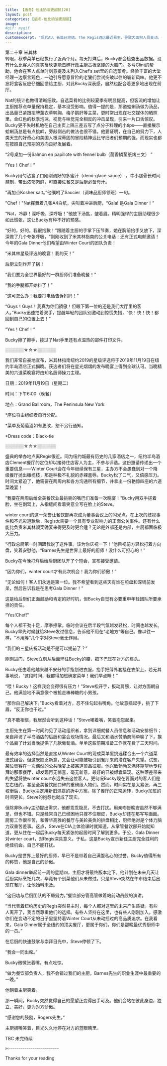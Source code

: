 ```yaml
---
title: 【盾冬】他比奶油更甜腻[20]
layout: post
categories: [盾冬-他比奶油更甜腻]
image:
#gif: mygif
description: 
customexcerpt: "现代AU，长篇已完结。The Regis酒店最近易主，导致大面积人员变动。一直在这家酒店西餐厅后厨工作的Bucky，借此机会得以从Sous Chef(厨房主管)升职为Chef(厨师长)。只是在欢庆会上，他借着醉意主动勾引了一个金发男人。对方比想象得难缠。酒店高管史蒂夫X餐厅主厨巴基，个别章节R18限制内容注意！请确保您已经是成熟大人。"
---
```


第二十章 米其林  
转眼，秋季菜单已经执行了近两个月。每天打烊后，Bucky都会检查出品数据。没有什么比客人的真实反映更能击碎行政主厨古板坚硬的大脑门。多亏Clint的帮助，他会在客人点单时刻意提及未列入Chef‘s set里的自选菜肴。经验丰富的大堂经理一边察言观色，一边引导愿意冒险的老饕们尝试突破以往的崭新风味。他更不忘将食客反应仔细回馈给主厨，对此Bucky深表感，自然也配合着更多地出现在前厅。

Nat的统计也做得清晰细致。自选菜肴的比例较夏季有明显提高，但客流的增加让主厨推荐点单量保持稳定，基本没受影响。值得一提的是，那道蛤蜊汤做为汤品，出品量已紧跟招牌薰衣草鸭胸、梅子鹅肝等主菜，更时常出现在社交媒体的晒照里。金红色的秋季泡沫，视觉与味觉完全相反的冲击呈现，引来一片口舌惊叹。Bucky更不失时机地在自己主页上隔三差五写了点分子料理的小tips——直接展示蛤蜊汤总是有点挑衅，旁敲侧击的做法也很不错。他要证明，在自己的努力下，人类天生的好奇心和美国人根深蒂固的冒险精神远比守旧者们预期的强。而现实也都在按照自己预期的方向良好发展着。

“2号桌加一份Salmon en papillote with fennel bulb（茴香鳞茎纸烤三文） ”

“Yes！Chef！”

Bucky用勺沾食了口刚刚调好的多蜜汁（demi-glace sauce） 。牛小腿骨长时间熬制，带出浓郁肉鲜，可直接佐餐又是后厨必备母汁。

“再加点Kosher salt。”他嘱咐了Saucier（调味品厨师领班）一句。

"Chef！"Nat挥舞着几张A4白纸，尖叫着冲进后厨，“Gala! 是Gala Dinner！”

“Nat，冷静！深呼吸，深呼吸！”他放下汤匙，皱着眉。精明强悍的主厨助理很少如此慌张，这让Bucky有种不好的预感。

“好的，好的。我很抱歉！”跟随着主厨的手掌下压节奏，她在胸前抬手又放下，深深做了几个夸张呼吸，“刚刚收到了米其林指南的公关电话！还有正式电邮邀请！今年的Gala Dinner他们希望由Winter Court的团队负责！

“米其林星级评选的晚宴！我的天！”

后厨立刻炸开了锅！

“我们要为全世界最好的一群厨师们准备晚餐！”

“我的手腿都开始抖了！”

“这可怎么办！我要打电话告诉妈妈！”

“Guys！Guys！我真为你们骄傲！但眼下第一位的还是我们大厅里的客人。”Bucky迅速拍着双手，提醒年轻的团队别激动到惊慌失措，“快！快！快！都回到自己的位置上去！”

“Yes！Chef！”

Bucky擦了擦手，接过了Nat手里还有点温热的邮件打印文件。



░░░░░░☆☆☆░░░░░░

我们非常自豪地宣布，米其林指南纽约2019的星级评选将于2019年11月19日在纽约半岛酒店正式揭晓。获选者们将在星光熠熠的发布晚宴上得到全球认可。当晚精美的六道菜晚宴将由知名厨师操刀主理。

日期：2019年11月19日（星期二）

时间：下午6:00（晚餐）

地点：Grand Ballroom，The Peninsula New York

*座位将由组织者自行分配。

*菜单及葡萄酒如有更改，恕不另行通知。

*Dress code：Black-tie

░░░░░░☆☆☆░░░░░░



盛典的举办地点离Regis很近。同为纽约城最有历史的几家酒店之一，纽约半岛酒店Clement餐厅的定位却以接待住店客人为主，不参与评选。这份邀请传递出一个重要信息——Winter Court会在今年继续保有三星，主办方不会愚蠢到对一个降级餐厅抛出橄榄枝，那是种极不礼貌的赤裸羞辱。Bucky松了口气，又倍感压力。时间太紧迫了，他需要在两周内和各方沟通所有细节，并拿出一份艳惊四座的六道菜晚宴！



“我要在两周后给全美餐饮业最挑剔的嘴巴们准备一次晚宴！”Bucky用双手搓着脸，坐在副驾上，从指缝间看着笑意全写在脸上的Steve。

winter court的这一荣誉让餐饮部再次成为董事会议上的闪光点。在上次的歧视事件和不光彩道歉后，Regis太需要一个具有专业影响力的正面公关事件。还有什么能比负责米其林颁奖晚宴来得更及时更合适？无论是外部还是内部，主厨都面临极大压力。

“行政总厨第一时间跟我说了这件事。该为你庆祝一下！”他目视前方轻松打着方向盘，笑着安慰他，“Barnes先生是世界上最好的厨师！没什么可担心的！”



Bucky在今晚打烊后给后厨团队开了个短会，宣布接受邀请。

“因为你们，winter court才有此次机会！我为你们骄傲！”

“无论如何！客人们永远是第一位。我不希望看到这些天有谁在煎盘和深锅前发呆，然后告诉我是在思考Gala Dinner！”

这是给后厨们正面鼓励和肯定的好时机，但Bucky自觉有必要重申年轻团队所要承担的责任。

“Yes!Chef!”

每个人都干劲十足，摩拳擦掌。临时会议在后半段气氛越发轻松，时间也越发长。Bucky早先时候就给Steve发过信息，告诉他不用在“老地方”等自己。像以往一样，“不用等”几个字对Steve毫无作用。



“我们的三星庆祝活动是不是可以提前了？”

刚刚进门，Steve立刻从后面环住Bucky的腰，把下巴压在对方的肩头。

Bucky任由着他越来越不安分的手指划进衣服，抬手把薄外套挂在衣架上，若无其事地说，“这段时间，我都得加班确定菜单！我们早点睡！”

“喂！Bucky！这样我会变得很有压力！”Steve松开手，扳动肩膀，让对方面朝自己。他满脸地不满意像个被抢走棒棒糖的小男孩。

“那你自己解决下。”Bucky看着对方，忍不住勾起右嘴角。他故意插起手，挑了下眉，“反正你也干过。”

“真不敢相信，我居然会听到这种话！”Steve嘟着嘴，笑着抱怨起来。



主厨先生在第一时间约见了活动组织者，拿到详细就餐人员信息和活动安排细节；亲自拜访了半岛酒店的后厨和宴会现场情况。最后又和酒水赞助商简单聊了下，挨个品尝了计划当晚提供了几款葡萄酒。单单这些前期准备工作就花费了三天时间。

最有效率的选择当然是直接从Winter Court的现成菜单里挑选糅合出一个六道菜法式组合。但这既缺乏新意，又会让可能被吸引到餐厅来的潜在客户失望。试想，某位贵客在一次偶然的公共晚宴上被某道菜品征服。他兴致勃勃又满怀期望地专程拜访那家餐厅，却发现再无惊喜，毫无新意，最好的已被倾囊呈现。这种落差带来的失望将使winter court永远失去这位客人。更何况Bucky现在要面对的客人们是左右纽约，甚至全美餐饮圈口碑的重磅级人物们。然而，时间实在是太紧张，再三权衡后，Bucky决定用新旧混搭的折中方案。除了餐厅的正常运转，Bucky加班的时间更长。Steve的抱怨也就成了现实。



但除非Bucky主动提出需求，他都乖乖隐忍，不去打扰。用亲吻告晚安虽然不够满足，但也不错。只是经常自己已经困地只撑不住眼皮，Bucky却还在那写写画画。厨房工作很辛苦，和奢华高雅的餐厅与美轮美奂的排盘相比，厨师绝对是个体力脑力双重苦差事。这点，Steve在CIA上体验课时就知道，从掌管餐饮部开始就知道，更从住在一起后Bucky每天紧张的起居时间了解到更多。于公，Gala Dinner对winter court，对Regis深具意义。于私，这是Bucky宣示新任主厨完全胜利的绝佳机会。自己不能打扰。

Bucky是世界上最好的厨师，早已不是带着自己满腹私心的过誉。Bucky值得所有的称赞，他是自己的骄傲。



Gala dinner举起前一周的星期四，主厨才将最终版本定下。他计划在未来几天让后厨实际烹饪几次，毕竟有个别菜他们从未做过。只是Steve突然在午市结束后出现在餐厅，让他始料未及。



“这归功与后厨团队的不屑努力。”餐饮部分管高管做着站前动员般的演讲。

“当代表着纽约历史的Regis突然易主时，每个人都对这里的未来产生质疑。有些人离开了，我当然尊重他们的选择。有些人坚持在这里，也有些人刚刚加入。感激你们在变动不定的日子里坚持着Winter Court从未动摇过的高品质追求。在我看来，Gala Dinner属于全纽约的顶尖餐厅，更属于你们，你们是那晚最优秀厨师中的一员。”



在后厨的快速鼓掌与崇拜目光中，Steve停顿了下。

“我会一同出席。”

Bucky微微张着嘴，有点吃惊。

“做为餐饮部负责人，我不会错过我们的主厨，Barnes先生的职业生涯中最重要的一晚。”

他朝着主厨笑着。

那一瞬间，Bucky突然觉得自己的愿望正变得出手可及。他们会站在彼此身边，独立、美好，更为对方骄傲。

“感谢您的鼓励，Rogers先生。”

主厨抿嘴笑着，目光久久地停在对方的蓝眼睛里。







TBC 未完待续

✄-------------------------

Thanks for your reading
